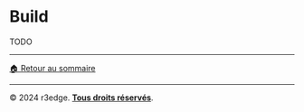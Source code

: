 # Build

TODO

---
[🏠 Retour au sommaire](index.md)

---
© 2024 r3edge. [**Tous droits réservés**](../LICENSE).